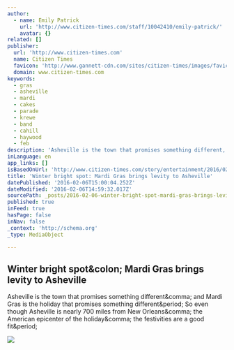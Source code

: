 ```yaml
---
author:
  - name: Emily Patrick
    url: 'http://www.citizen-times.com/staff/10042410/emily-patrick/'
    avatar: {}
related: []
publisher:
  url: 'http://www.citizen-times.com'
  name: Citizen Times
  favicon: 'http://www.gannett-cdn.com/sites/citizen-times/images/favicon.png'
  domain: www.citizen-times.com
keywords:
  - gras
  - asheville
  - mardi
  - cakes
  - parade
  - krewe
  - band
  - cahill
  - haywood
  - feb
description: 'Asheville is the town that promises something different, and Mardi Gras is the holiday that promises something different. So even though Asheville is nearly 700 miles from New Orleans, the American epicenter of the holiday, the festivities are a good fit.'
inLanguage: en
app_links: []
isBasedOnUrl: 'http://www.citizen-times.com/story/entertainment/2016/02/04/winter-bright-spot-mardi-gras-brings-levity-asheville/79631744/'
title: 'Winter bright spot: Mardi Gras brings levity to Asheville'
datePublished: '2016-02-06T15:00:04.252Z'
dateModified: '2016-02-06T14:59:32.017Z'
sourcePath: _posts/2016-02-06-winter-bright-spot-mardi-gras-brings-levity-to-asheville.md
published: true
inFeed: true
hasPage: false
inNav: false
_context: 'http://schema.org'
_type: MediaObject

---
```

<article style=""><h1>Winter bright spot&amp;colon; Mardi Gras brings levity to Asheville</h1><p>Asheville is the town that promises something different&amp;comma; and Mardi Gras is the holiday that promises something different&amp;period; So even though Asheville is nearly 700 miles from New Orleans&amp;comma; the American epicenter of the holiday&amp;comma; the festivities are a good fit&amp;period;</p><img src="http://www.gannett-cdn.com/-mm-/c2eb7abe155fca6c404e6087619f1a1cc762e42d/c=0-310-3675-2386&amp;r=x1683&amp;c=3200x1680/local/-/media/2016/02/01/CarolinaGroup/Asheville/635899136609201771-mari-gras-7.jpg" /></article>